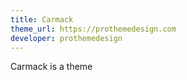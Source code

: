 ```yaml
---
title: Carmack
theme_url: https://prothemedesign.com
developer: prothemedesign
---
```

Carmack is a theme
